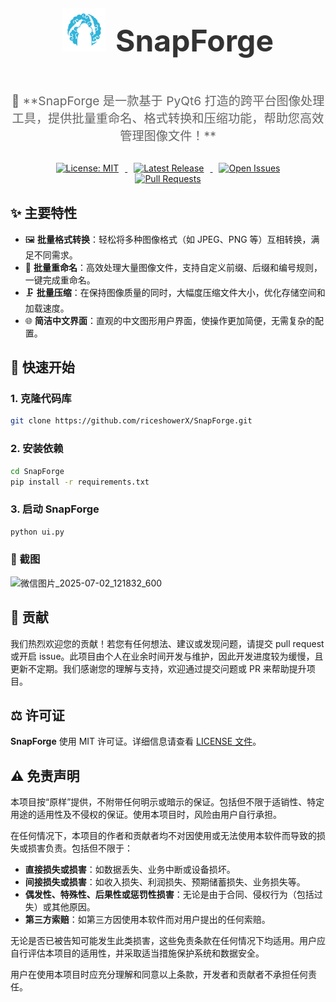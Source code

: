 
<div align="center" style="display: flex; align-items: center; justify-content: center; margin-bottom: 20px;">
  <img src="https://github.com/riceshowerX/picx-images-hosting/raw/master/网站/android-chrome-192x192-1.6wqw9el8i6.webp" alt="Logo" width="70" height="70" style="margin-right: 15px;"> 
  <h1 style="font-size: 3rem; font-weight: bold; color: #333;">SnapForge</h1> 
</div>

<p align="center" style="font-size: 1.2rem; color: #666; margin-bottom: 30px;">
  🎨 **SnapForge 是一款基于 PyQt6 打造的跨平台图像处理工具，提供批量重命名、格式转换和压缩功能，帮助您高效管理图像文件！**
</p>

<p align="center" style="margin-bottom: 30px;">
  <a href="https://github.com/riceshowerX/SnapForge/blob/main/LICENSE" target="_blank">
    <img src="https://img.shields.io/badge/License-MIT-blue.svg" alt="License: MIT" style="margin: 0 10px;">
  </a>
  <a href="https://github.com/riceshowerX/SnapForge/releases/latest" target="_blank">
    <img src="https://img.shields.io/github/v/release/riceshowerX/SnapForge" alt="Latest Release" style="margin: 0 10px;">
  </a>
  <a href="https://github.com/riceshowerX/SnapForge/issues" target="_blank">
    <img src="https://img.shields.io/github/issues/riceshowerX/SnapForge" alt="Open Issues" style="margin: 0 10px;">
  </a>
  <a href="https://github.com/riceshowerX/SnapForge/pulls" target="_blank">
    <img src="https://img.shields.io/github/issues-pr/riceshowerX/SnapForge" alt="Pull Requests" style="margin: 0 10px;">
  </a>
</p>


## ✨ 主要特性

* 🖼️ **批量格式转换**：轻松将多种图像格式（如 JPEG、PNG 等）互相转换，满足不同需求。
* 🔄 **批量重命名**：高效处理大量图像文件，支持自定义前缀、后缀和编号规则，一键完成重命名。
* 🗜️ **批量压缩**：在保持图像质量的同时，大幅度压缩文件大小，优化存储空间和加载速度。
* 🌐 **简洁中文界面**：直观的中文图形用户界面，使操作更加简便，无需复杂的配置。

## 🚀 快速开始

### 1. 克隆代码库

```bash
git clone https://github.com/riceshowerX/SnapForge.git
````

### 2. 安装依赖

```bash
cd SnapForge
pip install -r requirements.txt
```

### 3. 启动 SnapForge

```bash
python ui.py
```

### 🎨 截图

![微信图片_2025-07-02_121832_600](https://github.com/user-attachments/assets/529bd573-0ce0-4a39-a1f6-e3926545e042)


## 🤝 贡献

我们热烈欢迎您的贡献！若您有任何想法、建议或发现问题，请提交 pull request 或开启 issue。此项目由个人在业余时间开发与维护，因此开发进度较为缓慢，且更新不定期。我们感谢您的理解与支持，欢迎通过提交问题或 PR 来帮助提升项目。

## ⚖️ 许可证

**SnapForge** 使用 MIT 许可证。详细信息请查看 [LICENSE 文件](https://github.com/riceshowerX/SnapForge/blob/main/LICENSE)。

## ⚠️ 免责声明

本项目按“原样”提供，不附带任何明示或暗示的保证。包括但不限于适销性、特定用途的适用性及不侵权的保证。使用本项目时，风险由用户自行承担。

在任何情况下，本项目的作者和贡献者均不对因使用或无法使用本软件而导致的损失或损害负责。包括但不限于：

* **直接损失或损害**：如数据丢失、业务中断或设备损坏。
* **间接损失或损害**：如收入损失、利润损失、预期储蓄损失、业务损失等。
* **偶发性、特殊性、后果性或惩罚性损害**：无论是由于合同、侵权行为（包括过失）或其他原因。
* **第三方索赔**：如第三方因使用本软件而对用户提出的任何索赔。

无论是否已被告知可能发生此类损害，这些免责条款在任何情况下均适用。用户应自行评估本项目的适用性，并采取适当措施保护系统和数据安全。

用户在使用本项目时应充分理解和同意以上条款，开发者和贡献者不承担任何责任。
